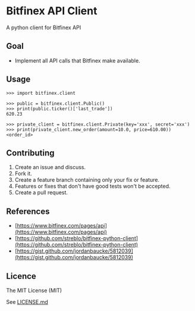 # Bitfinex API Client

A python client for Bitfinex API

## Goal

- Implement all API calls that Bitfinex make available.

## Usage

```
>>> import bitfinex.client

>>> public = bitfinex.client.Public()
>>> print(public.ticker()['last_trade'])
620.23

>>> private_client = bitfinex.client.Private(key='xxx', secret='xxx')
>>> print(private_client.new_order(amount=10.0, price=610.00))
<order_id>
```
## Contributing

1. Create an issue and discuss.
1. Fork it.
1. Create a feature branch containing only your fix or feature.
1. Features or fixes that don't have good tests won't be accepted.
1. Create a pull request.

## References

- [https://www.bitfinex.com/pages/api](https://www.bitfinex.com/pages/api)
- [https://github.com/streblo/bitfinex-python-client](https://github.com/streblo/bitfinex-python-client)
- [https://gist.github.com/jordanbaucke/5812039](https://gist.github.com/jordanbaucke/5812039)

## Licence

The MIT License (MIT)

See [LICENSE.md](LICENSE.md)
